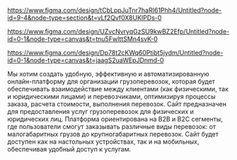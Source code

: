https://www.figma.com/design/tCbLppJuTnr7haRI61Phh4/Untitled?node-id=9-4&node-type=section&t=vLf2Qvf0X8UKIPDs-0

https://www.figma.com/design/UZvcNvryqGzSU9kwBZ2Efp/Untitled?node-id=0-1&node-type=canvas&t=tnu5FwIttSMn4svK-0

https://www.figma.com/design/Dp78t2cKWq60Ptibt5jydm/Untitled?node-id=0-1&node-type=canvas&t=jaagS2uaWEpJDnmd-0

Мы хотим создать удобную, эффективную и автоматизированную онлайн-платформу для организации грузоперевозок, которая будет обеспечивать взаимодействие между клиентами (как физическими, так и юридическими лицами) и перевозчиками, оптимизируя процессы заказа, расчета стоимости, выполнения перевозок. Сайт предназначен для предоставления услуг грузоперевозок для физических и юридических лиц. Платформа ориентирована на B2B и B2C сегменты, где пользователи смогут заказывать различные виды перевозок: от малогабаритных грузов до крупногабаритных перевозок. Сайт будет доступен как на настольных устройствах, так и на мобильных, обеспечивая удобный доступ к услугам.
